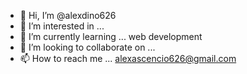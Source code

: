 - 👋 Hi, I’m @alexdino626
- 👀 I’m interested in ...
- 🌱 I’m currently learning ... web development
- 💞️ I’m looking to collaborate on ...
- 📫 How to reach me ... alexascencio626@gmail.com

<!---
alexdino626/alexdino626 is a ✨ special ✨ repository because its `README.md` (this file) appears on your GitHub profile.
You can click the Preview link to take a look at your changes.
--->
